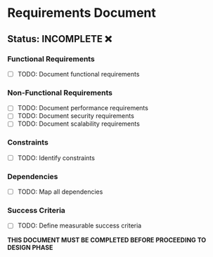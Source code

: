 # Requirements Document
## Status: INCOMPLETE ❌

### Functional Requirements
- [ ] TODO: Document functional requirements

### Non-Functional Requirements
- [ ] TODO: Document performance requirements
- [ ] TODO: Document security requirements
- [ ] TODO: Document scalability requirements

### Constraints
- [ ] TODO: Identify constraints

### Dependencies
- [ ] TODO: Map all dependencies

### Success Criteria
- [ ] TODO: Define measurable success criteria

**THIS DOCUMENT MUST BE COMPLETED BEFORE PROCEEDING TO DESIGN PHASE**

